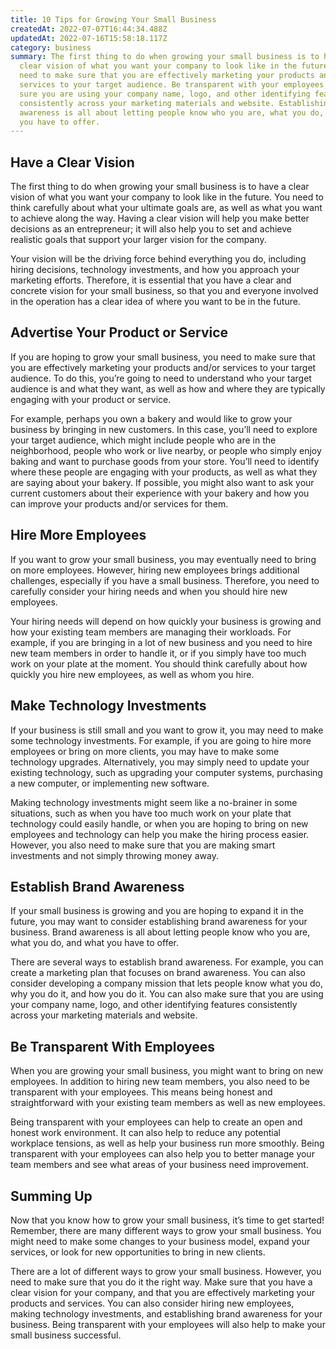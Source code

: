 ```yaml
---
title: 10 Tips for Growing Your Small Business
createdAt: 2022-07-07T16:44:34.488Z
updatedAt: 2022-07-16T15:58:18.117Z
category: business
summary: The first thing to do when growing your small business is to have a
  clear vision of what you want your company to look like in the future. You
  need to make sure that you are effectively marketing your products and/or
  services to your target audience. Be transparent with your employees and make
  sure you are using your company name, logo, and other identifying features
  consistently across your marketing materials and website. Establishing brand
  awareness is all about letting people know who you are, what you do, and what
  you have to offer.
---
```


## Have a Clear Vision

The first thing to do when growing your small business is to have a clear vision of what you want your company to look like in the future. You need to think carefully about what your ultimate goals are, as well as what you want to achieve along the way. Having a clear vision will help you make better decisions as an entrepreneur; it will also help you to set and achieve realistic goals that support your larger vision for the company.

Your vision will be the driving force behind everything you do, including hiring decisions, technology investments, and how you approach your marketing efforts. Therefore, it is essential that you have a clear and concrete vision for your small business, so that you and everyone involved in the operation has a clear idea of where you want to be in the future.

## Advertise Your Product or Service

If you are hoping to grow your small business, you need to make sure that you are effectively marketing your products and/or services to your target audience. To do this, you’re going to need to understand who your target audience is and what they want, as well as how and where they are typically engaging with your product or service.

For example, perhaps you own a bakery and would like to grow your business by bringing in new customers. In this case, you’ll need to explore your target audience, which might include people who are in the neighborhood, people who work or live nearby, or people who simply enjoy baking and want to purchase goods from your store. You’ll need to identify where these people are engaging with your products, as well as what they are saying about your bakery. If possible, you might also want to ask your current customers about their experience with your bakery and how you can improve your products and/or services for them.

## Hire More Employees

If you want to grow your small business, you may eventually need to bring on more employees. However, hiring new employees brings additional challenges, especially if you have a small business. Therefore, you need to carefully consider your hiring needs and when you should hire new employees.

Your hiring needs will depend on how quickly your business is growing and how your existing team members are managing their workloads. For example, if you are bringing in a lot of new business and you need to hire new team members in order to handle it, or if you simply have too much work on your plate at the moment. You should think carefully about how quickly you hire new employees, as well as whom you hire.

## Make Technology Investments

If your business is still small and you want to grow it, you may need to make some technology investments. For example, if you are going to hire more employees or bring on more clients, you may have to make some technology upgrades. Alternatively, you may simply need to update your existing technology, such as upgrading your computer systems, purchasing a new computer, or implementing new software.

Making technology investments might seem like a no-brainer in some situations, such as when you have too much work on your plate that technology could easily handle, or when you are hoping to bring on new employees and technology can help you make the hiring process easier. However, you also need to make sure that you are making smart investments and not simply throwing money away.

## Establish Brand Awareness

If your small business is growing and you are hoping to expand it in the future, you may want to consider establishing brand awareness for your business. Brand awareness is all about letting people know who you are, what you do, and what you have to offer.

There are several ways to establish brand awareness. For example, you can create a marketing plan that focuses on brand awareness. You can also consider developing a company mission that lets people know what you do, why you do it, and how you do it. You can also make sure that you are using your company name, logo, and other identifying features consistently across your marketing materials and website.

## Be Transparent With Employees

When you are growing your small business, you might want to bring on new employees. In addition to hiring new team members, you also need to be transparent with your employees. This means being honest and straightforward with your existing team members as well as new employees.

Being transparent with your employees can help to create an open and honest work environment. It can also help to reduce any potential workplace tensions, as well as help your business run more smoothly. Being transparent with your employees can also help you to better manage your team members and see what areas of your business need improvement.

## Summing Up

Now that you know how to grow your small business, it’s time to get started! Remember, there are many different ways to grow your small business. You might need to make some changes to your business model, expand your services, or look for new opportunities to bring in new clients.

There are a lot of different ways to grow your small business. However, you need to make sure that you do it the right way. Make sure that you have a clear vision for your company, and that you are effectively marketing your products and services. You can also consider hiring new employees, making technology investments, and establishing brand awareness for your business. Being transparent with your employees will also help to make your small business successful.
